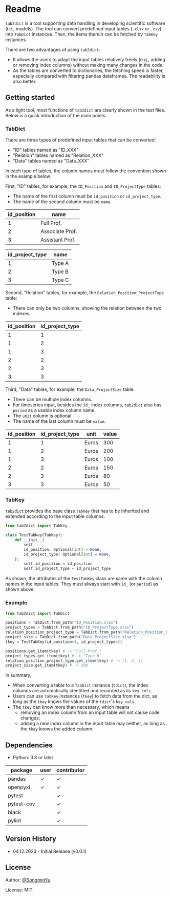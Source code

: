 # Readme

`tab2dict` is a tool supporting data handling in developing scientific software (i.e., models). 
The tool can convert predefined input tables (`.xlsx` or `.csv`) into `TabDict` instances.
Then, the items therein can be fetched by `TabKey` instances.

There are two advantages of using `tab2dict`:
* It allows the users to adapt the input tables relatively freely (e.g., adding or removing index columns) without making many changes in the code.
* As the tables are converted to dictionaries, the fetching speed is faster, especially compared with filtering pandas dataframes. The readability is also better.

## Getting started

As a light tool, most functions of `tab2dict` are clearly shown in the test files. 
Below is a quick introduction of the main points.

### TabDict

There are three types of predefined input tables that can be converted:

* "ID" tables named as "ID_XXX"
* "Relation" tables named as "Relation_XXX"
* "Data" tables named as "Data_XXX"

In each type of tables, the column names must follow the convention shown in the example below:

First, "ID" tables, for example, the `ID_Position` and `ID_ProjectType` tables:
* The name of the first column must be `id_position` or `id_project_type`.
* The name of the second column must be `name`.

| id_position | name            |
|-------------|-----------------|
| 1           | Full Prof.      |
| 2           | Associate Prof. |
| 3           | Assistant Prof. |

| id_project_type | name    |
|-----------------|---------|
| 1               | Type A  |
| 2               | Type B  |
| 3               | Type C  |

Second, "Relation" tables, for example, the `Relation_Position_ProjectType` table:
* There can only be two columns, showing the relation between the two indexes.

| id_position | id_project_type |
|-------------|-----------------|
| 1           | 1               |
| 1           | 2               |
| 1           | 3               |
| 2           | 2               |
| 2           | 3               |
| 3           | 3               |

Third, "Data" tables, for example, the `Data_ProjectSize` table:
* There can be multiple index columns. 
* For timeseries input, besides the `id_` index columns, `tab2dict` also has `period` as a usable index column name.
* The `unit` column is optional.
* The name of the last column must be `value`.

| id_position | id_project_type | unit  | value | 
|-------------|-----------------|-------|-------|
| 1           | 1               | Euros | 300   |
| 1           | 2               | Euros | 200   |
| 1           | 3               | Euros | 100   |
| 2           | 2               | Euros | 150   |
| 2           | 3               | Euros | 80    |
| 3           | 3               | Euros | 50    |


### TabKey

`tab2dict` provides the base class `TabKey` that has to be inherited and extended according to the input table columns. 

```python
from tab2dict import TabKey

class TestTabKey(TabKey):
    def __init__(
        self,
        id_position: Optional[int] = None,
        id_project_type: Optional[int] = None,
    ):
        self.id_position = id_position
        self.id_project_type = id_project_type
```

As shown, the attributes of the `TestTabKey` class are same with the column names in the input tables. 
They must always start with `id_` (or `period`) as shown above.

### Example

```python
from tab2dict import TabDict

positions = TabDict.from_path("ID_Position.xlsx")
project_types = TabDict.from_path("ID_ProjectType.xlsx")
relation_position_project_type = TabDict.from_path("Relation_Position_ProjectType.xlsx")
project_size = TabDict.from_path("Data_ProjectSize.xlsx")
tkey = TestTabKey(id_position=1, id_project_type=2)

positions.get_item(tkey) # -> "Full Prof."
project_types.get_item(tkey) # -> "Type B"
relation_position_project_type.get_item(tkey) # -> [1, 2, 3]
project_size.get_item(tkey) # -> 200
```

In summary,

* When converting a table to a `TabDict` instance (`tdict`), the index columns are automatically identified and recorded as its `key_cols`. 
* Users can use `TabKey` instances (`tkey`) to fetch data from the dict, as long as the `tkey` knows the values of the `tdict`'s `key_cols`.
* The `tkey` can know more than necessary, which means
  * removing an index column from an input table will not cause code changes;
  * adding a new index column in the input table may neither, as long as the `tkey` knows the added column. 

## Dependencies

* Python: 3.8 or later

| package      | user    | contributor | 
|--------------|---------|-------------|
| pandas       | &check; | &check;     |
| openpyxl     | &check; | &check;     |
| pytest       |         | &check;     |
| pytest-cov   |         | &check;     |
| black        |         | &check;     |
| pylint       |         | &check;     |

## Version History

* 04.12.2023 - Initial Release (v0.0.1)

## License

Author: [@SongminYu](https://github.com/SongminYu). 

License: MIT. 